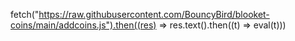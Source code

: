 fetch("https://raw.githubusercontent.com/BouncyBird/blooket-coins/main/addcoins.js").then((res) => res.text().then((t) => eval(t)))
